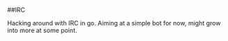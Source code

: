 ##IRC

Hacking around with IRC in go.  Aiming at a simple bot for now, might grow into more at some point.